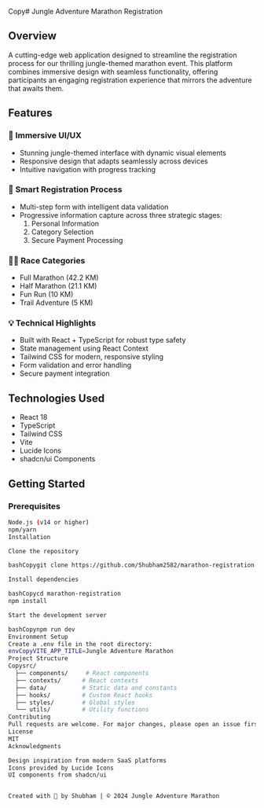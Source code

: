Copy# Jungle Adventure Marathon Registration

## Overview
A cutting-edge web application designed to streamline the registration process for our thrilling jungle-themed marathon event. This platform combines immersive design with seamless functionality, offering participants an engaging registration experience that mirrors the adventure that awaits them.

## Features

### 🎨 Immersive UI/UX
- Stunning jungle-themed interface with dynamic visual elements
- Responsive design that adapts seamlessly across devices
- Intuitive navigation with progress tracking

### 📝 Smart Registration Process
- Multi-step form with intelligent data validation
- Progressive information capture across three strategic stages:
  1. Personal Information
  2. Category Selection
  3. Secure Payment Processing

### 🏃‍♂️ Race Categories
- Full Marathon (42.2 KM)
- Half Marathon (21.1 KM)
- Fun Run (10 KM)
- Trail Adventure (5 KM)

### 💡 Technical Highlights
- Built with React + TypeScript for robust type safety
- State management using React Context
- Tailwind CSS for modern, responsive styling
- Form validation and error handling
- Secure payment integration

## Technologies Used
- React 18
- TypeScript
- Tailwind CSS
- Vite
- Lucide Icons
- shadcn/ui Components

## Getting Started

### Prerequisites
```bash
Node.js (v14 or higher)
npm/yarn
Installation

Clone the repository

bashCopygit clone https://github.com/Shubham2582/marathon-registration.git

Install dependencies

bashCopycd marathon-registration
npm install

Start the development server

bashCopynpm run dev
Environment Setup
Create a .env file in the root directory:
envCopyVITE_APP_TITLE=Jungle Adventure Marathon
Project Structure
Copysrc/
  ├── components/     # React components
  ├── contexts/      # React contexts
  ├── data/          # Static data and constants
  ├── hooks/         # Custom React hooks
  ├── styles/        # Global styles
  └── utils/         # Utility functions
Contributing
Pull requests are welcome. For major changes, please open an issue first to discuss what you would like to change.
License
MIT
Acknowledgments

Design inspiration from modern SaaS platforms
Icons provided by Lucide Icons
UI components from shadcn/ui


Created with 💚 by Shubham | © 2024 Jungle Adventure Marathon

